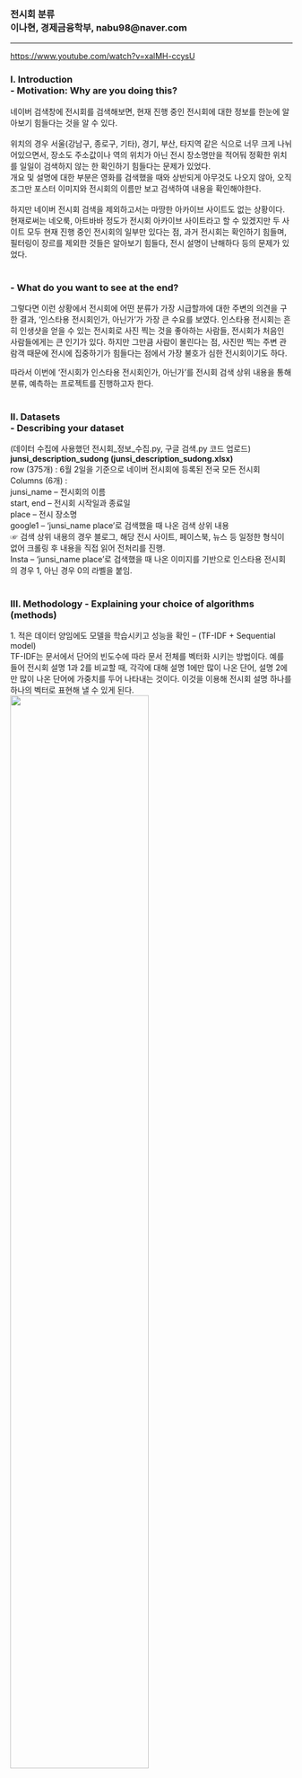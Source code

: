 <h3>전시회 분류<br>
이나현, 경제금융학부, nabu98@naver.com </h3>
<hr></hr>

https://www.youtube.com/watch?v=xalMH-ccysU


<H3> I. Introduction <br>
- Motivation: Why are you doing this? </H3>

네이버 검색창에 전시회를 검색해보면, 현재 진행 중인 전시회에 대한 정보를 한눈에 알아보기 힘들다는 것을 알 수 있다. <br><br>
위치의 경우 서울(강남구, 종로구, 기타), 경기, 부산, 타지역 같은 식으로 너무 크게 나뉘어있으면서, 장소도 주소값이나 역의 위치가 아닌 전시 장소명만을 적어둬 정확한 위치를 일일이 검색하지 않는 한 확인하기 힘들다는 문제가 있었다. <br>
개요 및 설명에 대한 부분은 영화를 검색했을 때와 상반되게 아무것도 나오지 않아, 오직 조그만 포스터 이미지와 전시회의 이름만 보고 검색하여 내용을 확인해야한다. <br><br>
하지만 네이버 전시회 검색을 제외하고서는 마땅한 아카이브 사이트도 없는 상황이다. 현재로써는 네오룩, 아트바바 정도가 전시회 아카이브 사이트라고 할 수 있겠지만 두 사이트 모두 현재 진행 중인 전시회의 일부만 있다는 점, 과거 전시회는 확인하기 힘들며, 필터링이 장르를 제외한 것들은 알아보기 힘들다, 전시 설명이 난해하다 등의 문제가 있었다. <br><br>

<H3> - What do you want to see at the end?</H3>

그렇다면 이런 상황에서 전시회에 어떤 분류가 가장 시급할까에 대한 주변의 의견을 구한 결과, ‘인스타용 전시회인가, 아닌가’가 가장 큰 수요를 보였다. 인스타용 전시회는 흔히 인생샷을 얻을 수 있는 전시회로 사진 찍는 것을 좋아하는 사람들, 전시회가 처음인 사람들에게는 큰 인기가 있다. 하지만 그만큼 사람이 몰린다는 점, 사진만 찍는 주변 관람객 때문에 전시에 집중하기가 힘들다는 점에서 가장 불호가 심한 전시회이기도 하다.

따라서 이번에 ‘전시회가 인스타용 전시회인가, 아닌가’를 전시회 검색 상위 내용을 통해 분류, 예측하는 프로젝트를 진행하고자 한다. <br><br>

<h3>II. Datasets <br>
- Describing your dataset</h3>
(데이터 수집에 사용했던 전시회_정보_수집.py, 구글 검색.py 코드 업로드)<br>
<b>junsi_description_sudong (junsi_description_sudong.xlsx)</b><br>
row (375개) : 6월 2일을 기준으로 네이버 전시회에 등록된 전국 모든 전시회<br>
Columns (6개) :<br>
junsi_name – 전시회의 이름<br>
start, end – 전시회 시작일과 종료일<br>
place – 전시 장소명<br>
google1 – ‘junsi_name place’로 검색했을 때 나온 검색 상위 내용<br>
☞ 검색 상위 내용의 경우 블로그, 해당 전시 사이트, 페이스북, 뉴스 등 일정한 형식이 없어 크롤링 후 내용을 직접 읽어 전처리를 진행. <br>
Insta – ‘junsi_name place’로 검색했을 때 나온 이미지를 기반으로 인스타용 전시회의 경우 1, 아닌 경우 0의 라벨을 붙임.<br><br>

<h3>III. Methodology
- Explaining your choice of algorithms (methods)</h3>
1. 적은 데이터 양임에도 모델을 학습시키고 성능을 확인 – (TF-IDF + Sequential model)<br>
TF-IDF는 문서에서 단어의 빈도수에 따라 문서 전체를 벡터화 시키는 방법이다. 예를 들어 전시회 설명 1과 2를 비교할 때, 각각에 대해 설명 1에만 많이 나온 단어, 설명 2에만 많이 나온 단어에 가중치를 두어 나타내는 것이다. 이것을 이용해 전시회 설명 하나를 하나의 벡터로 표현해 낼 수 있게 된다.<br>
<img src="https://user-images.githubusercontent.com/84369886/121608833-9e4d5600-ca8d-11eb-8746-f87e3d132ffe.png" width="70%">
<br>
Sequential model은 keras에 있는 모델로, 신경망의 Input layer, Hidden layer, Output Layer를 구성하기 위해 사용된다. 이 때 Input ~ Output의 방향은 일방향으로 레이어에 하나의 입력 텐서와 하나의 출력 텐서가 있는 경우에 적합하다. 이번 주제의 경우, 전시 설명의 각각 문장에 집중하는 것이 아닌 전시 설명 전체를 하나로 인스타 전시회를 분류한다는 점에서 위 모델을 사용하는 것은 적절할 것이라고 판단했다.<br>

<br>2. 데이터가 적기 때문에 미리 훈련된 모형을 사용 – Sktbrain KoBert<br>
단어를 벡터로 표현하는 방법으로 원-핫 인코딩과 Word Embedding이 있다. 일반적으로 n개의 단어 중 i번째에 존재하는 ‘전시회’라는 단어를 표현하려면, n차원의 벡터에서 i번째 숫자만 1을 넣고, 나머지는 0을 넣는 식으로 표현할 수 있다. 이것을 원-핫 인코딩이라고 하는데, 문제는 전체 n개의 단어가 커지면 커질수록 벡터의 차원이 커진다는 것이다. 하지만 Word Embedding경우 벡터 안의 값들을 실수로 넣어, 저차원의 벡터로 단어의 표현이 가능하며 단어 사이의 유사성도 나타낼 수 있게 된다. 또한 이미 학습된 모델이 있어 훈련 없이 사용이 가능하다는 것도 큰 장점이었다<br>
2018년 처음 나온 ELMo(Embeddings from Language Mode)는 단어가 문장 안에서 갖는 의미를 고려해가며 word embedding을 시킨다는 것에 큰 의의가 있었다. 예를 들면 ‘배를 먹다’ 라는 문장의 ‘배’를 일반적으로 읽었을 때‘먹는 거면 과일 배구나’라는 걸 알지만, Word2Vec이나 GloVe 같은 방법들은 이게 사람 배인지, 과일 배인지, 타는 배인지 구분없이 전부 똑같은 벡터를 사용했다. 하지만 ELMo는 문장 안에서의 단어의 의미에 따라 벡터를 사용한다는 장점이 있었다. 그 이후 앞의 단어를 가지고 뒤의 단어를 예측한다는 ELMo의 일방향적인 단점을 보완해서, 양방향성을 가진 같은 Bert가 등장하게 됐다. 그리고 SKT가 한국어 Bert, KoBert를 깃허브에 공개해두어, 이를 활용해보고자 했다.<br><br>

<h3>- Explaining features (if any)</h3>
1번 방법의 경우, 전시회 설명들을 Konlpy의 KKma를 활용해 형태소 분석을 진행하였다. 이 때 위에서 말했던 것처럼 TF-IDF 방법으로 벡터화 시키는 것을 고려해 가장 간단한 명사만을 사용하여 분석을 진행했다. 그 이후 Train, Test, Validation을 각각 60%, 20%, 20%로 나눠 준비한 뒤, Sequential model로 각각 64개의 layer를 가진 hidden layer를 통과시킨 뒤, 하나의 output layer로 결과를 내도록 구성했다. Hidden layer의 경우 relu를 활성화 함수로 썼고, output layer의 경우 라벨이 0, 1이므로 sigmoid를 사용했으며, loss 함수는 mse를 사용했다. 이렇게 생성한 모델을 train에 대해 학습을 50번 시키고(epochs=50), validation에 대해 예측하여 성능을 확인했다.<br><br>
2번 방법의 경우, Train과 Test를 70%, 30%로 나눠 준비한 뒤, Bert의 tokenizer로 문장을 tokenizing한다. Parameter의 경우 max_len을 64, batch_size를 32, num_epochs를 5로 잡았다. 그 후 dataloader로 batch_size만큼씩 모델에 값을 넣게 하고, 학습을 시킨다.

<h3>IV. Evaluation & Analysis
- Graphs, tables, any statistics (if any)</h3>
1번 방법의 경우 0.5이상을 Insta 라벨 1, 0.5 미만을 Insta 라벨 0이라고 했을 때 25개의 Validation data 중에 22개를 제대로 분류해내어, 정확도 88% 로 나타났다.
<img src= "https://user-images.githubusercontent.com/84369886/121610594-5f210400-ca91-11eb-963e-62e0aee2dbaa.png" width="30%">
<br>
2번 방법의 경우 값을 GPU를 사용한 경우 마지막 셀에서<br>
RuntimeError: CUDA out of memory. Tried to allocate 96.00 MiB (GPU 0; 14.76 GiB total capacity; 13.66 GiB already allocated; 13.75 MiB free; 13.71 GiB reserved in total by PyTorch) <br>
메모리가 부족하다는 오류가 발생하였고, 이를 해결하기 위해 TPU를 사용해 실행을 해보았다.<br>
Ran out of memory in memory space hbm. Used 17.01G of 7.48G hbm. Exceeded hbm capacity by 9.53G. TPU <br>
여전히 메모리가 부족하다는 오류가 발생하였고, 결국 이를 해결하기 위해 batch_size를 2까지 줄이고, 코랩 프로를 결제하였지만 여전히 메모리가 부족하다는 오류가 생겼다.
15만건의 영화 리뷰 데이터 분석 메모리가 부족하지 않지만, 370여개의 전시회 설명 데이터 분석에는 메모리가 부족한 것은 문제가 있다고 판단했다. 그리고 영화 리뷰 분석과 차이를 찾아본 결과 추측한 원인으로는 영화 리뷰의 경우는 한줄 정도의 짧은 데이터로 15만개가 있었지만, 전시회 설명 데이터는 아주 긴 설명이 370개라는 적은 양이 존재했다는 점이었다. 전시회 분석의 토큰을 보면 밑에와 같이 배열에 모두 값이 들어간 것을 확인할 수 있다.
<<img src= "https://user-images.githubusercontent.com/84369886/121612682-d5c00080-ca95-11eb-8327-a28e45eac15c.PNG" width="70%">
그러나 정상적으로 KoBert를 실행시킨 결과값을 보면 data_train[0]의 토큰이 64개를 모두 채우지 않은 것을 확인했다 (https://moondol-ai.tistory.com/241) <br>

<h3>V. Related Work (e.g., existing studies)
- Tools, libraries, blogs, or any documentation that you have used to do this project.</h3>
https://www.tensorflow.org/guide/keras/sequential_model?hl=ko <br>
https://wikidocs.net/book/2155 <br>
https://yngie-c.github.io/nlp/2020/07/03/nlp_elmo/<br>
https://github.com/SKTBrain/KoBERT
<br>
<h3>VI. Conclusion: Discussion</h3>
긍정적인 이야기와 부정적인 이야기가 모두 가능할 것 같다. 처음 목표점으로 삼았던 ‘전시회가 인스타용 전시회인가, 아닌가’를 분류, 예측하는 것에 대해서는 굉장히 적은 데이터에 대해서 실행한 것을 고려하면 TF-IDF + Sequential model 로 긍정적인 예측 결과가 나왔다고 생각한다. 하지만 KoBert의 경우 성능이나 결과값을 볼 수도 없이 메모리가 부족하다는 문장으로 그만둘 수 밖에 없었던 것에는 아쉬움으로 남는다. 
앞으로 추가적인 분석이 가능하다면, 주제적으로는 단순 인스타용 전시회인가 아닌가가 아닌 전시회의 장르 및 주제 등을 분류해내거나 추출해낼 수 있는 프로그램을 생각해 볼 수 있을 것 같다. 또한 과거의 전시회 데이터를 찾기 힘들었다는 점을 감안하여 긴 시간동안 충분한 데이터를 모아 성능을 더 좋게 만드는 것 또한 개선할 부분이라고 생각한다.




